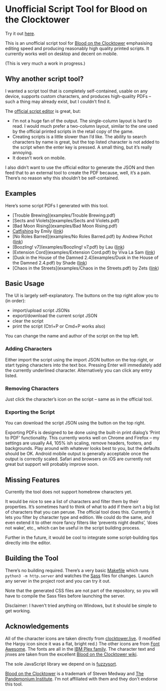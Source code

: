 # Unofficial Script Tool for Blood on the Clocktower

Try it out [here](https://creynolds.ie/botc-script-tool).

This is an unofficial script tool for
[Blood on the Clocktower](https://bloodontheclocktower.com/) emphasising editing
speed and producing reasonably high quality printed scripts. It currently works
well on desktop and decent on mobile.

(This is very much a work in progress.)

## Why another script tool?

I wanted a script tool that is completely self-contained, usable on any device,
supports custom characters, and produces high-quality PDFs – such a thing may
already exist, but I couldn’t find it.

The [official script editor](https://script.bloodontheclocktower.com/) is great,
but:

- I’m not a huge fan of the output. The single-column layout is hard to read. I
  would much prefer a two-column layout, similar to the one used by the official
  printed scripts in the retail copy of the game.
- Creating scripts is a little slower than I’d like. The ability to search
  characters by name is great, but the top listed character is not added to the
  script when the enter key is pressed. A small thing, but it’s really annoying.
- It doesn’t work on mobile.

I also didn’t want to use the official editor to generate the JSON and then feed
that to an external tool to create the PDF because, well, it’s a pain. There’s
no reason why this shouldn’t be self-contained.

## Examples

Here’s some script PDFs I generated with this tool.

- [Trouble Brewing](examples/Trouble Brewing.pdf)
- [Sects and Violets](examples/Sects and Violets.pdf)
- [Bad Moon Rising](examples/Bad Moon Rising.pdf)
- [Catfishing](examples/Catfishing.pdf) by Emily
  ([link](https://botc-scripts.azurewebsites.net/script/3/11.1.0))
- [No Roles Barred](examples/No Roles Barred.pdf) by Andrew Pichot
  ([link](https://botc-scripts.azurewebsites.net/script/258/1.0.1))
- [Boozling! v7](examples/Boozling! v7.pdf) by Lau
  ([link](https://botc-scripts.azurewebsites.net/script/173/8.0.0))
- [Extension Cord](examples/Extension Cord.pdf) by Viva La Sam
  ([link](https://botc-scripts.azurewebsites.net/script/42/5.1.0))
- [Dusk in the House of the Damned 2.4](examples/Dusk in the House of the Damned
  2.4.pdf) by Shade
  ([link](https://botc-scripts.azurewebsites.net/script/181/2.4.0))
- [Chaos in the Streets](examples/Chaos in the Streets.pdf) by Zets
  ([link](https://botc-scripts.azurewebsites.net/script/75/2.1.2))

## Basic Usage

The UI is largely self-explanatory. The buttons on the top right allow you to
(in order):

- import/upload script JSONs
- export/download the current script JSON
- clear the script
- print the script (Ctrl+P or Cmd+P works also)

You can change the name and author of the script on the top left.

### Adding Characters

Either import the script using the import JSON button on the top right, or start
typing characters into the text box. Pressing Enter will immediately add the
currently underlined character. Alternatively you can click any entry listed.

### Removing Characters

Just click the character’s icon on the script – same as in the official tool.

### Exporting the Script

You can download the script JSON using the button on the top right.

Exporting PDFs is designed to be done using the built-in print dialog’s ‘Print
to PDF’ functionality. This currently works well on Chrome and Firefox – my
settings are usually A4, 105% ish scaling, remove headers, footers, and
backgrounds. Play around with whatever looks best to you, but the defaults
should be OK. Android mobile output is generally acceptable once the output is
correctly scaled. Safari and browsers on iOS are currently not great but support
will probably improve soon.

## Missing Features

Currently the tool does not support homebrew characters yet.

It would be nice to see a list of characters and filter them by their
properties. It’s sometimes hard to think of what to add if there isn’t a big
list of characters that you can peruse. The official tool does this. Currently
it lets you filter by character type and edition. We could do the same, and even
extend it to other more fancy filters like ‘prevents night deaths’, ‘does not
wake’, etc., which can be useful in the script building process.

Further in the future, it would be cool to integrate some script-building tips
directly into the editor.

## Building the Tool

There’s no building required. There’s a very basic [Makefile](Makefile) which
runs `python3 -m http.server` and watches the [Sass](https://sass-lang.com/)
files for changes. Launch any server in the project root and you can try it out.

Note that the generated CSS files are not part of the repository, so you will
have to compile the Sass files before launching the server.

Disclaimer: I haven’t tried anything on Windows, but it should be simple to get
working.

## Acknowledgements

All of the character icons are taken directly from
[clocktower.live](https://github.com/nicholas-eden/townsquare). (I modified the
Harpy icon since it was a flat, bright red.) The other icons are from
[Font Awesome](https://fontawesome.com/). The fonts are all in the
[IBM Plex family](https://www.ibm.com/plex/). The character text and jinxes are
taken from the excellent
[Blood on the Clocktower wiki](https://wiki.bloodontheclocktower.com).

The sole JavaScript library we depend on is
[fuzzysort](https://github.com/farzher/fuzzysort).

[Blood on the Clocktower](https://bloodontheclocktower.com/) is a trademark of
Steven Medway and
[The Pandemonium Institute](https://www.thepandemoniuminstitute.com/). I’m not
affiliated with them and they don’t endorse this tool.
